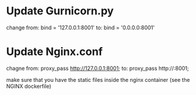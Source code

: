 # Update Gurnicorn.py
change from: bind = '127.0.0.1:8001' to: bind = '0.0.0.0:8001'

# Update Nginx.conf
chagne from: proxy_pass http://127.0.0.1:8001;
to: proxy_pass http://<container-name>:8001;

make sure that you have the static files inside the nginx container (see the NGINX dockerfile)
